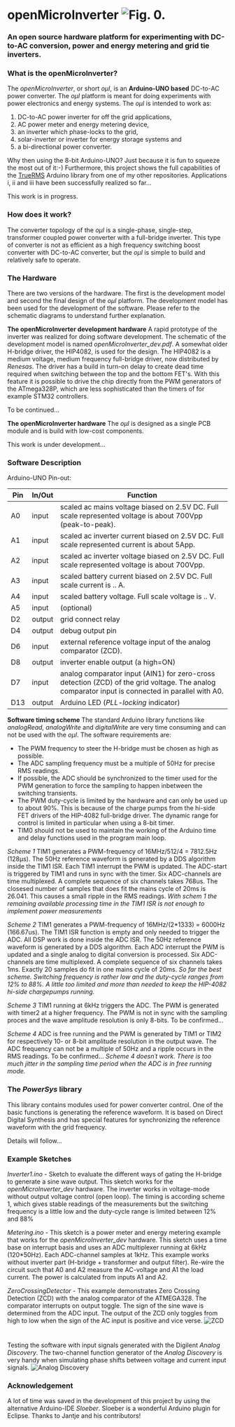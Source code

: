 # openMicroInverter ![ Fig. 0.](figures/oshw-logo-100-px.png  "oshw logo.")
### An open source hardware platform for experimenting with DC-to-AC conversion, power and energy metering and grid tie inverters.

### What is the openMicroInverter?
The *openMicroInverter*, or short *oμI*, is an **Arduino-UNO based** DC-to-AC power converter. The *oμI* platform is meant for doing experiments with power electronics and energy systems. The *oμI* is intended to work as:

1. DC-to-AC power inverter for off the grid applications,
2. AC power meter and energy metering device,
3. an inverter which phase-locks to the grid,
4. solar-inverter or inverter for energy storage systems and
5. a bi-directional power converter.

Why then using the 8-bit Arduino-UNO? Just because it is fun to squeeze the most out of it:-) Furthermore, this project shows the full capabilities of the [TrueRMS](https://github.com/MartinStokroos/TrueRMS) Arduino library from one of my other repositories. Applications i, ii and iii have been successfully realized so far...

This work is in progress.

### How does it work?
The converter topology of the *oμI* is a single-phase, single-step, transformer coupled power converter with a full-bridge inverter. This type of converter is not as efficient as a high frequency switching boost converter with DC-to-AC converter, but the *oμI* is simple to build and relatively safe to operate.

### The Hardware
There are two versions of the hardware. The first is the development model and second the final design of the *oμI* platform. The development model has been used for the development of the software. Please refer to the schematic diagrams to understand further explanation.

**The openMicroInverter development hardware**
A rapid prototype of the inverter was realized for doing software development. The schematic of the development model is named *openMicroInverter_dev.pdf*.
A somewhat older H-bridge driver, the HIP4082, is used for the design. The HIP4082 is a medium voltage, medium frequency full-bridge driver, now distributed by *Renesas*. The driver has a build in turn-on delay to create dead time required when switching between the top and the bottom FET's. With this feature it is possible to drive the chip directly from the PWM generators of the ATmega328P, which are less sophisticated than the timers of for example STM32 controllers.

To be continued...

**The openMicroInverter hardware**
The *oμI* is designed as a single PCB module and is build with low-cost components.
 
This work is under development...

### Software Description
Arduino-UNO Pin-out:

Pin | In/Out | Function
--- | ------ | --------
A0 | input | scaled ac mains voltage biased on 2.5V DC. Full scale represented voltage is about 700Vpp (peak-to-peak).
A1 | input | scaled ac inverter current biased on 2.5V DC. Full scale represented current is about 5App.
A2 | input | scaled ac inverter voltage biased on 2.5V DC. Full scale represented voltage is about 700Vpp.
A3 | input | scaled battery current biased on 2.5V DC. Full scale current is .. A.
A4 | input | scaled battery voltage. Full scale voltage is .. V.
A5 | input | (optional)
D2 | output | grid connect relay
D4 | output | debug output pin
D6 | input | external reference voltage input of the analog comparator (ZCD).
D8 | output | inverter enable output (a high=ON)
D7 | input | analog comparator input (AIN1) for zero-cross detection (ZCD) of the grid voltage. The analog comparator input is connected in parallel with A0.
D13 | output | Arduino LED (*PLL-locking* indicator)

**Software timing scheme**
The standard Arduino library functions like *analogRead, analogWrite* and *digitalWrite* are very time consuming and can not be used with the *oμI*. The software requirements are:

* The PWM frequency to steer the H-bridge must be chosen as high as possible.
* The ADC sampling frequency must be a multiple of 50Hz for precise RMS readings.
* If possible, the ADC should be synchronized to the timer used for the PWM generation to force the sampling to happen inbetween the switching transients.
* The PWM duty-cycle is limited by the hardware and can only be used up to about 90%. This is because of the charge pumps from the hi-side FET drivers of the HIP-4082 full-bridge driver. The dynamic range for control is limited in particular when using a 8-bit timer.
* TIM0 should not be used to maintain the working of the Arduino time and delay functions used in the program main loop.

*Scheme 1*
TIM1 generates a PWM-frequency of 16MHz/512/4 = 7812.5Hz (128μs). The 50Hz reference waveform is generated by a DDS algorithm inside the TIM1 ISR. Each TIM1 interrupt the PWM is updated. The ADC-start is triggered by TIM1 and runs in sync with the timer. Six ADC-channels are time multiplexed. A complete sequence of six channels takes 768us. The closesed number of samples that does fit the mains cycle of 20ms is 26.041. This causes a small ripple in the RMS readings.
*With schem 1 the remaining available processing time in the TIM1 ISR is not enough to implement power measurements*

*Scheme 2*
TIM1 generates a PWM-frequency of 16MHz/(2*1333) = 6000Hz (166.67us). The TIM1 ISR function is empty and only needed to trigger the ADC. All DSP work is done inside the ADC ISR.
The 50Hz reference waveform is generated by a DDS algorithm. Each ADC interrupt the PWM is updated and a single analog to digital conversion is processed. Six ADC-channels are time multiplexed. A complete sequence of six channels takes 1ms. Exactly 20 samples do fit in one mains cycle of 20ms.
*So far the best scheme. Switching frequency is rather low and the duty-cycle ranges from 12% to 88%. A little too limited and more than needed to keep the HIP-4082 hi-side chargepumps running.*

*Scheme 3*
TIM1 running at 6kHz triggers the ADC. The PWM is generated with timer2 at a higher frequency. The PWM is not in sync with the sampling proces and the wave amplitude resolution is only 8-bits.
To be confirmed...

*Scheme 4*
ADC is free running and the PWM is generated by TIM1 or TIM2 for respectively 10- or 8-bit amplitude resolution in the output wave. The ADC frequency can not be a multiple of 50Hz and a ripple occurs in the RMS readings. To be confirmed...
*Scheme 4 doesn´t work. There is too much jitter in the sampling time period when the ADC is in free running mode.*

### The *PowerSys* library
This library contains modules used for power converter control. One of the basic functions is generating the reference waveform. It is based on Direct Digital Synthesis and has special features for synchronizing the reference waveform with the grid frequency.

Details will follow...

### Example Sketches
*Inverter1.ino* - Sketch to evaluate the different ways of gating the H-bridge to generate a sine wave output. This sketch works for the *openMicroInverter_dev* hardware. The inverter works in voltage-mode without output voltage control (open loop). The timing is according scheme 1, which gives stable readings of the measurements but the switching frequency is a little low and the duty-cycle range is limited between 12% and 88%

*Metering.ino* - This sketch is a power meter and energy metering example that works for the *openMicroInverter_dev* hardware.
This sketch uses a time base on interrupt basis and uses an ADC multiplexer running at 6kHz (120*50Hz). Each ADC-channel samples at 1kHz. This example works without inverter part (H-bridge + transformer and output filter). Re-wire the circuit such that A0 and A2 measure the AC-voltage and A1 the load current. The power is calculated from inputs A1 and A2.

*ZeroCrossingDetector* - This example demonstrates Zero Crossing Detection (ZCD) with the analog comparator of the ATMEGA328. The comparator interrupts on output toggle. The sign of the sine wave is determined from the ADC input. The output of the ZCD only toggles from high to low when the sign of the AC input is positive and vice verse.
![ZCD](figures/SCR_comparator.GIF  "ZCD in and output signals")

#

Testing the software with input signals generated with the Digilent *Analog Discovery*.
The two-channel function generator of the *Analog Discovery* is very handy when simulating phase shifts between voltage and current input signals.
![Analog Discovery](figures/AnalogDiscovery.jpg  "Testing with the Analog Discovery.")

### Acknowledgement
A lot of time was saved in the development of this project by using the alternative Arduino-IDE *Sloeber*. Sloeber is a wonderful Arduino plugin for Eclipse. Thanks to Jantje and his contributors!
